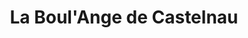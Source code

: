 ---
title: "La Boul'Ange de Castelnau"
url: /castelnau-le-lez/la-boulange-de-castelnau/
shop: Bäckerei
---